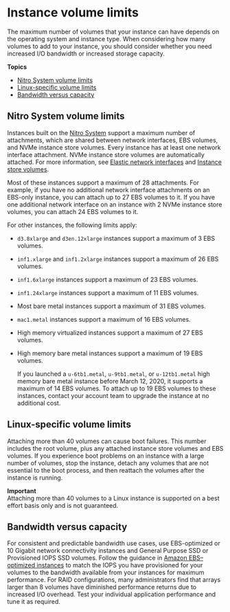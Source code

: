 # Instance volume limits<a name="volume_limits"></a>

The maximum number of volumes that your instance can have depends on the operating system and instance type\. When considering how many volumes to add to your instance, you should consider whether you need increased I/O bandwidth or increased storage capacity\.

**Topics**
+ [Nitro System volume limits](#instance-type-volume-limits)
+ [Linux\-specific volume limits](#linux-specific-volume-limits)
+ [Bandwidth versus capacity](#storage-bandwidth)

## Nitro System volume limits<a name="instance-type-volume-limits"></a>

Instances built on the [Nitro System](instance-types.md#ec2-nitro-instances) support a maximum number of attachments, which are shared between network interfaces, EBS volumes, and NVMe instance store volumes\. Every instance has at least one network interface attachment\. NVMe instance store volumes are automatically attached\. For more information, see [Elastic network interfaces](using-eni.md) and [Instance store volumes](InstanceStorage.md#instance-store-volumes)\.

Most of these instances support a maximum of 28 attachments\. For example, if you have no additional network interface attachments on an EBS\-only instance, you can attach up to 27 EBS volumes to it\. If you have one additional network interface on an instance with 2 NVMe instance store volumes, you can attach 24 EBS volumes to it\.

For other instances, the following limits apply:
+ `d3.8xlarge` and `d3en.12xlarge` instances support a maximum of 3 EBS volumes\.
+ `inf1.xlarge` and `inf1.2xlarge` instances support a maximum of 26 EBS volumes\.
+ `inf1.6xlarge` instances support a maximum of 23 EBS volumes\.
+ `inf1.24xlarge` instances support a maximum of 11 EBS volumes\.
+ Most bare metal instances support a maximum of 31 EBS volumes\.
+ `mac1.metal` instances support a maximum of 16 EBS volumes\.
+ High memory virtualized instances support a maximum of 27 EBS volumes\.
+ High memory bare metal instances support a maximum of 19 EBS volumes\.

  If you launched a `u-6tb1.metal`, `u-9tb1.metal`, or `u-12tb1.metal` high memory bare metal instance before March 12, 2020, it supports a maximum of 14 EBS volumes\. To attach up to 19 EBS volumes to these instances, contact your account team to upgrade the instance at no additional cost\.

## Linux\-specific volume limits<a name="linux-specific-volume-limits"></a>

Attaching more than 40 volumes can cause boot failures\. This number includes the root volume, plus any attached instance store volumes and EBS volumes\. If you experience boot problems on an instance with a large number of volumes, stop the instance, detach any volumes that are not essential to the boot process, and then reattach the volumes after the instance is running\.

**Important**  
Attaching more than 40 volumes to a Linux instance is supported on a best effort basis only and is not guaranteed\.

## Bandwidth versus capacity<a name="storage-bandwidth"></a>

For consistent and predictable bandwidth use cases, use EBS\-optimized or 10 Gigabit network connectivity instances and General Purpose SSD or Provisioned IOPS SSD volumes\. Follow the guidance in [Amazon EBS–optimized instances](ebs-optimized.md) to match the IOPS you have provisioned for your volumes to the bandwidth available from your instances for maximum performance\. For RAID configurations, many administrators find that arrays larger than 8 volumes have diminished performance returns due to increased I/O overhead\. Test your individual application performance and tune it as required\.